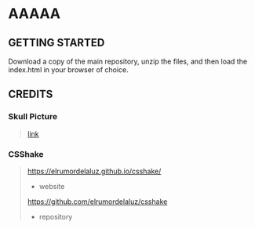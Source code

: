 # AAAAA

## GETTING STARTED

Download a copy of the main repository, unzip the files, and then load the index.html in your browser of choice.

## CREDITS

### Skull Picture

> [link](https://images-na.ssl-images-amazon.com/images/I/71zAwng1MNL._SL1200_.jpg)

### CSShake

> https://elrumordelaluz.github.io/csshake/
>   - website
>
> https://github.com/elrumordelaluz/csshake
>   - repository